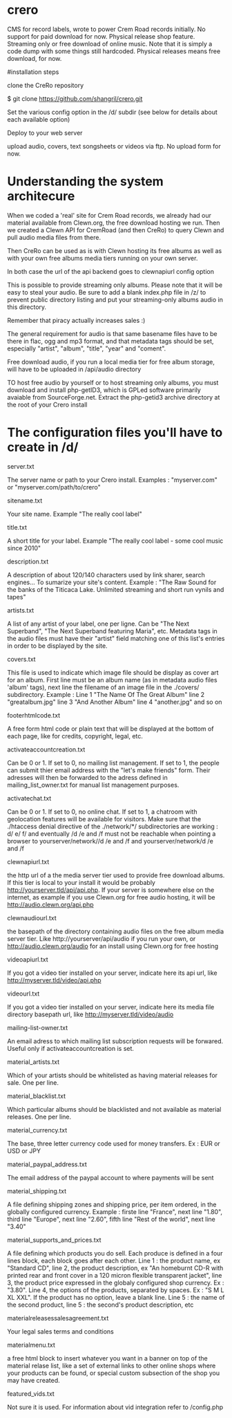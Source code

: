 # crero
CMS for record labels, wrote to power Crem Road records initially. No support for paid download for now. Physical release shop feature. Streaming only or free download of online music. Note that it is simply a code dump with some things still hardcoded. Physical releases means free download, for now.

#installation steps

clone the CreRo repository

$ git clone https://github.com/shangril/crero.git

Set the various config option in the <install root>/d/ subdir (see below for details about each available option)

Deploy to your web server

upload audio, covers, text songsheets or videos via ftp. No upload form for now. 

# Understanding the system architecure

When we coded a 'real' site for Crem Road records, we already had our material available from Clewn.org, the free download hosting we run. Then we created a Clewn API for CremRoad (and then CreRo) to query Clewn and pull audio media files from there. 

Then CreRo can be used as is with Clewn hosting its free albums as well as with your own free albums media tiers running on your own server. 

In both case the url of the api backend goes to clewnapiurl config option

This is possible to provide streaming only albums. Please note that it will be easy to steal your audio. Be sure to add a blank index.php file in /z/ to prevent public directory listing and put your streaming-only albums audio in this directory. 

Remember that piracy actually increases sales :)

The general requirement for audio is that same basename files have to be there in flac, ogg and mp3 format, and that metadata tags should be set, especially "artist", "album", "title", "year" and "coment". 

Free download audio, if you run a local media tier for free album storage, will have to be uploaded in /api/audio directory

TO host free audio by yourself or to host streaming only albums, you must download and install php-getID3, which is GPLed software primarily avaiable from SourceForge.net. Extract the php-getid3 archive directory at the root of your Crero install

# The configuration files you'll have to create in /d/

server.txt

The server name or path to your Crero install. Examples : "myserver.com" or "myserver.com/path/to/crero"

sitename.txt

Your site name. Example "The really cool label"

title.txt

A short title for your label. Example "The really cool label - some cool music since 2010"

description.txt

A description of about 120/140 characters used by link sharer, search engines... To sumarize your site's content. Example : 
"The Raw Sound for the banks of the Titicaca Lake. Unlimited streaming and short run vynils and tapes"

artists.txt

A list of any artist of your label, one per ligne. Can be "The Next Superband", "The Next Superband featuring Maria", etc. 
Metadata tags in the audio files must have their "artist" field matching one of this list's entries in order to be displayed by 
the site. 

covers.txt

This file is used to indicate which image file should be display as cover art for an album. First line must be an album name 
(as in metadata audio files 'album' tags), next line the filename of an image file in the ./covers/ subdirectory. Example : 
Line 1 "The Name Of The Great Album" line 2 "greatalbum.jpg" line 3 "And Another Album" line 4 "another.jpg" and so on

footerhtmlcode.txt

A free form html code or plain text that will be displayed at the bottom of each page, like for credits, copyright, legal, 
etc. 

activateaccountcreation.txt

Can be 0 or 1. If set to 0, no mailing list management. If set to 1, the people can submit thier email address with the "let's 
make friends" form. Their adresses will then be forwarded to the adress defined in mailing_list_owner.txt for manual list 
management purposes. 

activatechat.txt

Can be 0 or 1. If set to 0, no online chat. If set to 1, a chatroom with geolocation features will be available for visitors. 
Make sure that the ./htaccess denial directive of the ./network/*/ subdirectories are working : d/ e/ f/ and eventually 
<domain name>/d /e and /f must not be reachable when pointing a browser to yourserver/network/<domain name>/d /e and /f and 
yourserver/network/d /e and /f 

clewnapiurl.txt

the http url of a the media server tier used to provide free download albums. If this tier is local to your install it would 
be probably http://yourserver.tld/api/api.php. If your server is somewhere else on the internet, as example if you use 
Clewn.org for free audio hosting, it will be http://audio.clewn.org/api.php

clewnaudiourl.txt

the basepath of the directory containing audio files on the free album media server tier. Like http://yourserver/api/audio if 
you run your own, or http://audio.clewn.org/audio for an install using Clewn.org for free hosting

videoapiurl.txt

If you got a video tier installed on your server, indicate here its api url, like http://myserver.tld/video/api.php

videourl.txt

If you got a video tier installed on your server, indicate here its media file directory basepath url, like 
http://myserver.tld/video/audio

mailing-list-owner.txt

An email adress to which mailing list subscription requests will be forwared. Useful only if activateaccountcreation is set. 

material_artists.txt

Which of your artists should be whitelisted as having material releases for sale. One per line. 

material_blacklist.txt

Which particular albums should be blacklisted and not available as material releases. One per line. 

material_currency.txt

The base, three letter currency code used for money transfers. Ex : EUR or USD or JPY

material_paypal_address.txt

The email address of the paypal account to where payments will be sent

material_shipping.txt

A file defining shipping zones and shipping price, per item ordered, in the globally configured currency. Example : firste 
line "France", next line "1.80", third line "Europe", next line "2.60", fifth line "Rest of the world", next line "3.40"

material_supports_and_prices.txt

A file defining which products you do sell. Each produce is defined in a four lines block, each block goes after each other. 
Line 1 : the product name, ex "Standard CD", line 2, the product description, ex "An homeburnt CD-R with printed rear and 
front cover in a 120 micron flexible transparent jacket", line 3, the product price expressed in the globaly configured shop 
currency. Ex : "3.80". Line 4, the options of the products, separated by spaces. Ex : "S M L XL XXL". If the product has no 
option, leave a blank line. Line 5 : the name of the second product, line 5 : the second's product description, etc

materialreleasessalesagreement.txt

Your legal sales terms and conditions

materialmenu.txt

a free html block to insert whatever you want in a banner on top of the material relase list, like a set of external links to 
other online shops where your products can be found, or special custom subsection of the shop you may have created. 

featured_vids.txt

Not sure it is used. For information about vid integration refer to /config.php
